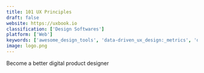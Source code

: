 ```yaml
---
title: 101 UX Principles
draft: false 
website: https://uxbook.io
classification: ['Design Softwares']
platform: ['Web']
keywords: ['awesome_design_tools', 'data-driven_ux_design:_metrics', 'design_hunt', 'design_zine', 'designer_mill', 'dev_ideas', 'inspiration_ui', 'mason_canvas', 'mindful_design', 'prettier', 'refactoring_ui:_the_book', 'sitesee', 'ui_goodies', 'ui_interactions', 'ui_jar', 'ui_movement', 'ui_recipes', 'uidb', 'ux_design_process_best_practices', 'uibot']
image: logo.png
---
```

Become a better digital product designer
